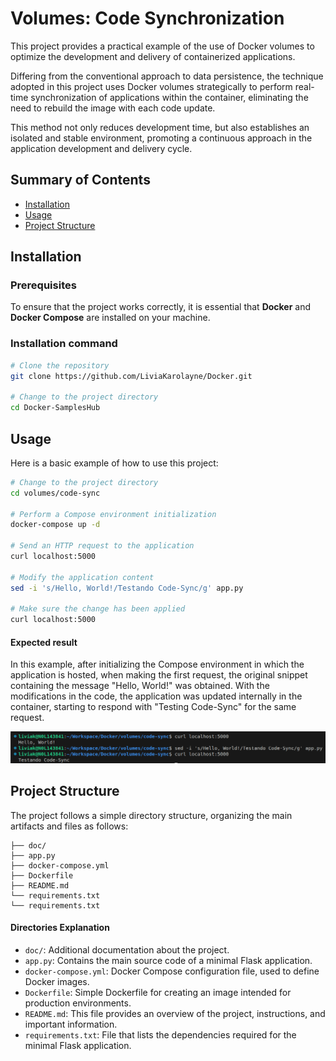 # Volumes: Code Synchronization
This project provides a practical example of the use of Docker volumes to optimize the development and delivery of containerized applications.

Differing from the conventional approach to data persistence, the technique adopted in this project uses Docker volumes strategically to perform real-time synchronization of applications within the container, eliminating the need to rebuild the image with each code update.

This method not only reduces development time, but also establishes an isolated and stable environment, promoting a continuous approach in the application development and delivery cycle.

## Summary of Contents
- [Installation](#installation)
- [Usage](#usage)
- [Project Structure](#project-structure)

## Installation
### Prerequisites
To ensure that the project works correctly, it is essential that **Docker** and **Docker Compose** are installed on your machine.

### Installation command
```bash
# Clone the repository
git clone https://github.com/LiviaKarolayne/Docker.git

# Change to the project directory
cd Docker-SamplesHub
```

## Usage
Here is a basic example of how to use this project:

```bash
# Change to the project directory
cd volumes/code-sync

# Perform a Compose environment initialization
docker-compose up -d

# Send an HTTP request to the application
curl localhost:5000

# Modify the application content
sed -i 's/Hello, World!/Testando Code-Sync/g' app.py

# Make sure the change has been applied
curl localhost:5000
```
#### Expected result
In this example, after initializing the Compose environment in which the application is hosted, when making the first request, the original snippet containing the message "Hello, World!" was obtained. With the modifications in the code, the application was updated internally in the container, starting to respond with "Testing Code-Sync" for the same request.

![Expected result](./doc/test_code_sync.png)

## Project Structure
The project follows a simple directory structure, organizing the main artifacts and files as follows:
```text
├── doc/
├── app.py
├── docker-compose.yml
├── Dockerfile
├── README.md
└── requirements.txt
└── requirements.txt
```

#### Directories Explanation
- `doc/`: Additional documentation about the project.
- `app.py`: Contains the main source code of a minimal Flask application.
- `docker-compose.yml`: Docker Compose configuration file, used to define Docker images.
- `Dockerfile`: Simple Dockerfile for creating an image intended for production environments.
- `README.md`: This file provides an overview of the project, instructions, and important information.
- `requirements.txt`: File that lists the dependencies required for the minimal Flask application.


